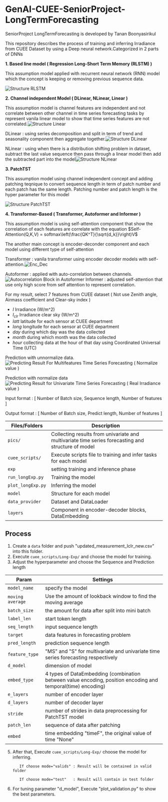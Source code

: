 # GenAI-CUEE-SeniorProject-LongTermForecasting
SeniorProject LongTermForecasting is developed by Tanan Boonyasirikul

This repository describes the process of training and inferring Irradiance from CUEE Dataset by using a Deep neural network.Categorized in 2 parts of DNNs

__1. Based line model ( Regression Long-Short Term Memory (RLSTM) )__

   This assumption model applied with recurrent neural network (RNN) model which the concept is keeping or removing previous sequence data.
                
![Structure RLSTM](https://github.com/GenAI-CUEE/GenAI-CUEE-SeniorProject-LongTermForecasting/assets/145090574/c446ff7f-655a-441a-94eb-a0200684ee2e)

__2. Channel independent Model ( DLinear, NLinear, Linear )__
   
   This assumption model is channel features are independent and not correlate between other channel in time series forecasting tasks by represent vanila linear model to show that time series features are not correlated.![Structure Linear](https://github.com/GenAI-CUEE/GenAI-CUEE-SeniorProject-LongTermForecasting/assets/145090574/1e675eda-3bea-470d-a5c5-17b9543bf6ae)

   DLinear : using series decomposition and split in term of trend and seasonality    component then aggregate together.![Structure DLinear](https://github.com/GenAI-CUEE/GenAI-CUEE-SeniorProject-LongTermForecasting/assets/145090574/f163324d-5b48-495f-bde9-870ce7c46e11)
   
   NLinear : using when there is a distribution shifting problem in dataset, subtract the last value sequence then pass through a linear model then add the subtracted part into the model![Structure NLinear](https://github.com/GenAI-CUEE/GenAI-CUEE-SeniorProject-LongTermForecasting/assets/145090574/a8eab30c-c8ee-4ae3-8384-6dd385d4ddab)

__3. PatchTST__
   
   This assumption model using channel independent concept and adding patching teqnique to convert sequence length in term of patch number and each patch has the same length. Patching number and patch length is the hyper parameter for this model

![Structure PatchTST](https://github.com/GenAI-CUEE/GenAI-CUEE-SeniorProject-LongTermForecasting/assets/145090574/9f12ac4e-4437-45c2-91b9-e4cee857910a)

__4. Transformer-Based ( Transformer, Autoformer and Informer )__

   This assumption model is using self-attention component that show the correlation of each features are correlate with the equation $Self-Attention(Q,K,V) = softmax\left(\frac{QK^T}{\sqrt{d_k}}\right)V$

   The another main concept is encoder-deconder component and each model using different type of self-attention 


   Transformer : vanila transformer using encoder decoder models with self-attention.![Enc_Dec](https://github.com/GenAI-CUEE/GenAI-CUEE-SeniorProject-LongTermForecasting/assets/145090574/7c9d3801-760a-462c-924e-de099a0c7f2c)


   Autoformer : applied with auto-correlation between channels.![Autocorrelation Block in Autoformer](https://github.com/GenAI-CUEE/GenAI-CUEE-SeniorProject-LongTermForecasting/assets/145090574/cc51861d-92bc-4c3d-8c72-b1f8e63d7b4b)
   Informer : adjusted self-attention that use only high score from self attention to represent correlation.
   
   

For my result, select 7 features from CUEE dataset ( Not use Zenith angle, Airmass coefficient and Clear-sky index )

- $I$ Irradiance (W/m^2)
- $I_{clr}$ Irradiance clear sky (W/m^2)
- $latt$ latitude for each sensor at CUEE department  
- $long$ longitude for each sensor at CUEE department  
- $day$ during which day was the data collected
- $month$ during which month was the data collected
- $hour$ collecting data at the hour of that day using Coordinated Universal Time (UTC)

Prediction with unnormalize data.
![Predicting Result For Multifeatures Time Series Forecasting ( Normalize value )](https://github.com/GenAI-CUEE/GenAI-CUEE-SeniorProject-LongTermForecasting/assets/145090574/2ccb4760-5f9e-4cc3-ba7d-9ab17293a2d4)

Prediction with normalize data
![Predicting Result for Univariate Time Series Forecasting ( Real Irradiance value )](https://github.com/GenAI-CUEE/GenAI-CUEE-SeniorProject-LongTermForecasting/assets/145090574/508f088c-3067-4462-832c-df463f6a48fc)


Input format  : [ Number of Batch size, Sequence length, Number of features ]

Output format : [ Number of Batch size, Predict length, Number of features ]

| Files/Folders | Description |
|---------------|-------------|
|`pics/`     | Collecting results from univariate and multivariate time series forecasting and structure of model |
| `cuee_scripts/` | Execute scripts file to training and infer tasks for each model | 
|`exp` |  setting training and inference phase | 
| `run_longExp.py`| Training the model |
| `plot_longExp.py`| Inferring the model |
|`model` |  Structure for each model | 
|`data_provider` |  Dataset and DataLoader | 
|`layers` | Component in encoder-decoder blocks, DataEmbedding | 


## Process

1. Create a `data` folder  and push "updated_measurement_Iclr_new.csv" into this folder.
2. Execute `cuee_scripts/Long-Exp/` and choose the model for training.
3. Adjust the hyperparameter and choose the Sequence and Prediction length
   
| Param         | Settings|
|---------------|---------|
| `model_name` | specify the model | 
|`moving average` | Use the amount of lookback window to find the moving average |
| `batch_size` | the amount for data after split into mini batch | 
| `label_len`     | start token length  | 
| `seq_length`  | input sequence length  |
| `target` | data features in forecasting problem | 
| `pred_length` | prediction sequence length | 
|`feature_type` |  "MS" and "S" for multivariate and univariate time series forecasting respectively|
| `d_model` | dimension of model |
| `embed_type` | 4 types of DataEmbedding (combination between value encoding, position encoding and temporal(time) encoding) |
| `e_layers` | number of encoder layer |
| `d_layers` | number of decoder layer |
| `stride` | number of strides in data preprocessing for PatchTST model  | 
| `patch_len` | sequence of data after patching |
| `embed` | time embedding "timeF", the original value of time "None" |
   
5. After that, Execute `cuee_scripts/Long-Exp/` choose the model for inferring.

          If choose mode="valids" : Result will be contained in valid folder

          If choose mode="test"   : Result will contain in test folder 

7. For tuning parameter "d_model", Execute "plot_validation.py" to show the best parameters.
